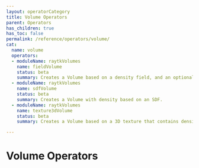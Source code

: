 ```yaml
---
layout: operatorCategory
title: Volume Operators
parent: Operators
has_children: true
has_toc: false
permalink: /reference/operators/volume/
cat:
  name: volume
  operators:
  - moduleName: raytkVolumes
    name: fieldVolume
    status: beta
    summary: Creates a Volume based on a density field, and an optional color field.
  - moduleName: raytkVolumes
    name: sdfVolume
    status: beta
    summary: Creates a Volume with density based on an SDF.
  - moduleName: raytkVolumes
    name: texture3dVolume
    status: beta
    summary: Creates a Volume based on a 3D texture that contains density values.

---
```


# Volume Operators
